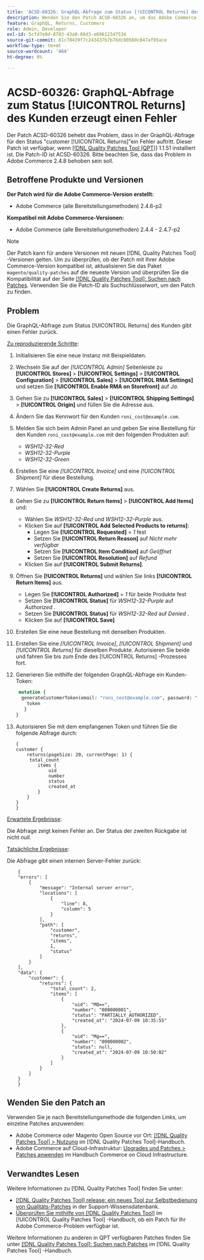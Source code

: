 ```yaml
---
title: 'ACSD-60326: GraphQL-Abfrage zum Status [!UICONTROL Returns] des Kunden erzeugt einen Fehler'
description: Wenden Sie den Patch ACSD-60326 an, um das Adobe Commerce-Problem zu beheben, bei dem in der GraphQL-Abfrage für den Kundenstatus [!UICONTROL Returns] ein Fehler auftritt.
feature: GraphQL, Returns, Customers
role: Admin, Developer
exl-id: 5cfd7e0d-8703-43a0-86d3-e69612347534
source-git-commit: 81c78439f7c243437b7b76dc80560c847af95ace
workflow-type: tm+mt
source-wordcount: '464'
ht-degree: 0%

---
```


# ACSD-60326: GraphQL-Abfrage zum Status [!UICONTROL Returns] des Kunden erzeugt einen Fehler

Der Patch ACSD-60326 behebt das Problem, dass in der GraphQL-Abfrage für den Status &quot;customer [!UICONTROL Returns]&quot;ein Fehler auftritt. Dieser Patch ist verfügbar, wenn [[!DNL Quality Patches Tool (QPT)]](https://experienceleague.adobe.com/en/docs/commerce-knowledge-base/kb/announcements/commerce-announcements/magento-quality-patches-released-new-tool-to-self-serve-quality-patches) 1.1.51 installiert ist. Die Patch-ID ist ACSD-60326. Bitte beachten Sie, dass das Problem in Adobe Commerce 2.4.8 behoben sein soll.

## Betroffene Produkte und Versionen

**Der Patch wird für die Adobe Commerce-Version erstellt:**

* Adobe Commerce (alle Bereitstellungsmethoden) 2.4.6-p2

**Kompatibel mit Adobe Commerce-Versionen:**

* Adobe Commerce (alle Bereitstellungsmethoden) 2.4.4 - 2.4.7-p2

>[!NOTE]
>
>Der Patch kann für andere Versionen mit neuen [!DNL Quality Patches Tool] -Versionen gelten. Um zu überprüfen, ob der Patch mit Ihrer Adobe Commerce-Version kompatibel ist, aktualisieren Sie das Paket `magento/quality-patches` auf die neueste Version und überprüfen Sie die Kompatibilität auf der Seite [[!DNL Quality Patches Tool]: Suchen nach Patches](https://experienceleague.adobe.com/tools/commerce-quality-patches/index.html). Verwenden Sie die Patch-ID als Suchschlüsselwort, um den Patch zu finden.

## Problem

Die GraphQL-Abfrage zum Status [!UICONTROL Returns] des Kunden gibt einen Fehler zurück.

<u>Zu reproduzierende Schritte</u>:

1. Initialisieren Sie eine neue Instanz mit Beispieldaten.
1. Wechseln Sie auf der *[!UICONTROL Admin]* Seitenleiste zu **[!UICONTROL Stores]** > **[!UICONTROL Settings]** > **[!UICONTROL Configuration]** > **[!UICONTROL Sales]** > **[!UICONTROL RMA Settings]** und setzen Sie **[!UICONTROL Enable RMA on Storefront]** auf *Ja*.
1. Gehen Sie zu **[!UICONTROL Sales]** > **[!UICONTROL Shipping Settings]** > **[!UICONTROL Origin]** und füllen Sie die Adresse aus.
1. Ändern Sie das Kennwort für den Kunden `roni_cost@example.com`.
1. Melden Sie sich beim Admin Panel an und geben Sie eine Bestellung für den Kunden `roni_cost@example.com` mit den folgenden Produkten auf:
   * *WSH12-32-Red*
   * *WSH12-32-Purple*
   * *WSH12-32-Green*
1. Erstellen Sie eine *[!UICONTROL Invoice]* und eine *[!UICONTROL Shipment]* für diese Bestellung.
1. Wählen Sie **[!UICONTROL Create Returns]** aus.
1. Gehen Sie zu **[!UICONTROL Return Items]** > **[!UICONTROL Add Items]** und:
   * Wählen Sie *WSH12-32-Red* und *WSH12-32-Purple* aus.
   * Klicken Sie auf **[!UICONTROL Add Selected Products to returns]**:
      * Legen Sie **[!UICONTROL Requested]** = *1* fest
      * Setzen Sie **[!UICONTROL Return Reason]** auf *Nicht mehr verfügbar*
      * Setzen Sie **[!UICONTROL Item Condition]** auf *Geöffnet*
      * Setzen Sie **[!UICONTROL Resolution]** auf *Refund*
   * Klicken Sie auf **[!UICONTROL Submit Returns]**.
1. Öffnen Sie **[!UICONTROL Returns]** und wählen Sie links **[!UICONTROL Return Items]** aus.
   * Legen Sie **[!UICONTROL Authorized]** = *1* für beide Produkte fest
   * Setzen Sie **[!UICONTROL Status]** für *WSH12-32-Purple* auf *Authorized* .
   * Setzen Sie **[!UICONTROL Status]** für *WSH12-32-Red* auf *Denied* .
   * Klicken Sie auf **[!UICONTROL Save]**
1. Erstellen Sie eine neue Bestellung mit denselben Produkten.
1. Erstellen Sie eine *[!UICONTROL Invoice]*, *[!UICONTROL Shipment]* und *[!UICONTROL Returns]* für dieselben Produkte. Autorisieren Sie beide und fahren Sie bis zum Ende des [!UICONTROL Returns] -Prozesses fort.
1. Generieren Sie mithilfe der folgenden GraphQL-Abfrage ein Kunden-Token:

   ```GraphQL
    mutation {
     generateCustomerToken(email: "roni_cost@example.com", password: "password") {
       token
      }
   }
   ```

1. Autorisieren Sie mit dem empfangenen Token und führen Sie die folgende Abfrage durch:

   ```
   {
   customer {
       returns(pageSize: 20, currentPage: 1) {
        total_count
           items {
               uid
               number
               status
               created_at
           }
       }
   }
   }
   ```

<u>Erwartete Ergebnisse</u>:

Die Abfrage zeigt keinen Fehler an. Der Status der zweiten Rückgabe ist nicht *null*.

<u>Tatsächliche Ergebnisse</u>:

Die Abfrage gibt einen internen Server-Fehler zurück:

```
    {
    "errors": [
        {
            "message": "Internal server error",
            "locations": [
                {
                    "line": 8,
                    "column": 5
                }
            ],
            "path": [
                "customer",
                "returns",
                "items",
                1,
                "status"
            ]
        }
    ],
    "data": {
        "customer": {
            "returns": {
                "total_count": 2,
                "items": [
                    {
                        "uid": "MQ==",
                        "number": "000000001",
                        "status": "PARTIALLY_AUTHORIZED",
                        "created_at": "2024-07-09 10:35:55"
                    },
                    {
                        "uid": "Mg==",
                        "number": "000000002",
                        "status": null,
                        "created_at": "2024-07-09 10:50:02"
                    }
                ]
            }
        }
    }
    } 
```

## Wenden Sie den Patch an

Verwenden Sie je nach Bereitstellungsmethode die folgenden Links, um einzelne Patches anzuwenden:

* Adobe Commerce oder Magento Open Source vor Ort: [[!DNL Quality Patches Tool] > Nutzung](/help/tools/quality-patches-tool/usage.md) im [!DNL Quality Patches Tool]-Handbuch.
* Adobe Commerce auf Cloud-Infrastruktur: [Upgrades und Patches > Patches anwenden](https://experienceleague.adobe.com/docs/commerce-cloud-service/user-guide/develop/upgrade/apply-patches.html) im Handbuch Commerce on Cloud Infrastructure.

## Verwandtes Lesen

Weitere Informationen zu [!DNL Quality Patches Tool] finden Sie unter:

* [[!DNL Quality Patches Tool] release: ein neues Tool zur Selbstbedienung von Qualitäts-Patches](https://experienceleague.adobe.com/en/docs/commerce-knowledge-base/kb/announcements/commerce-announcements/magento-quality-patches-released-new-tool-to-self-serve-quality-patches) in der Support-Wissensdatenbank.
* [Überprüfen Sie mithilfe von  [!DNL Quality Patches Tool]](/help/tools/quality-patches-tool/patches-available-in-qpt/check-patch-for-magento-issue-with-magento-quality-patches.md) im [!UICONTROL Quality Patches Tool] -Handbuch, ob ein Patch für Ihr Adobe Commerce-Problem verfügbar ist.

Weitere Informationen zu anderen in QPT verfügbaren Patches finden Sie unter [[!DNL Quality Patches Tool]: Suchen nach Patches](https://experienceleague.adobe.com/tools/commerce-quality-patches/index.html) im [!DNL Quality Patches Tool] -Handbuch.
